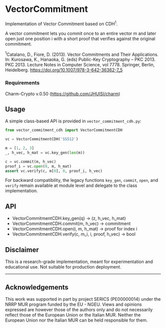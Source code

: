 # VectorCommitment

Implementation of Vector Commitment based on CDH<sup>1</sup>.

A vector commitment lets you commit once to an entire vector m and later open just one position i with a short proof that verifies against the original commitment.

<sup>1</sup>Catalano, D., Fiore, D. (2013). Vector Commitments and Their Applications. In: Kurosawa, K., Hanaoka, G. (eds) Public-Key Cryptography – PKC 2013. PKC 2013. Lecture Notes in Computer Science, vol 7778. Springer, Berlin, Heidelberg. https://doi.org/10.1007/978-3-642-36362-7_5

### Requirements
Charm-Crypto v.0.50 (https://github.com/JHUISI/charm)

## Usage
A simple class-based API is provided in `vector_commitment_cdh.py`:

```python
from vector_commitment_cdh import VectorCommitmentCDH

vc = VectorCommitmentCDH('SS512')

m = [1, 2, 3]
_, h_vec, h_mat = vc.key_gen(len(m))

c = vc.commit(m, h_vec)
proof_i = vc.open(0, m, h_mat)
assert vc.verify(c, m[0], 0, proof_i, h_vec)
```

For backward compatibility, the legacy functions `key_gen`, `commit`, `open`, and `verify` remain available at module level and delegate to the class implementation.

## API
- VectorCommitmentCDH.key_gen(q) -> (z, h_vec, h_mat)
- VectorCommitmentCDH.commit(m, h_vec) -> commitment
- VectorCommitmentCDH.open(i, m, h_mat) -> proof for index i
- VectorCommitmentCDH.verify(c, m_i, i, proof, h_vec) -> bool

## Disclaimer
This is a research-grade implementation, meant for experimentation and educational use.
Not suitable for production deployment.

---

## Acknowledgements

This work was supported in part by project SERICS (PE00000014) under the NRRP MUR program funded by the EU - NGEU. Views and opinions expressed are however those of the authors only and do not necessarily reflect those of the European Union or the Italian MUR. Neither the European Union nor the Italian MUR can be held responsible for them.
